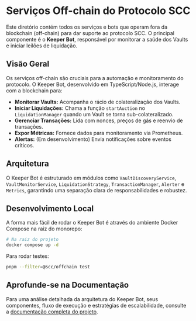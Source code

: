 # Serviços Off-chain do Protocolo SCC

Este diretório contém todos os serviços e bots que operam fora da blockchain (off-chain) para dar suporte ao protocolo SCC. O principal componente é o **Keeper Bot**, responsável por monitorar a saúde dos Vaults e iniciar leilões de liquidação.

## Visão Geral

Os serviços off-chain são cruciais para a automação e monitoramento do protocolo. O Keeper Bot, desenvolvido em TypeScript/Node.js, interage com a blockchain para:

*   **Monitorar Vaults:** Acompanha o rácio de colateralização dos Vaults.
*   **Iniciar Liquidações:** Chama a função `startAuction` no `LiquidationManager` quando um Vault se torna sub-colateralizado.
*   **Gerenciar Transações:** Lida com nonces, preços de gás e reenvio de transações.
*   **Expor Métricas:** Fornece dados para monitoramento via Prometheus.
*   **Alertas:** (Em desenvolvimento) Envia notificações sobre eventos críticos.

## Arquitetura

O Keeper Bot é estruturado em módulos como `VaultDiscoveryService`, `VaultMonitorService`, `LiquidationStrategy`, `TransactionManager`, `Alerter` e `Metrics`, garantindo uma separação clara de responsabilidades e robustez.

## Desenvolvimento Local

A forma mais fácil de rodar o Keeper Bot é através do ambiente Docker Compose na raiz do monorepo:

```bash
# Na raiz do projeto
docker compose up -d
```

Para rodar testes:

```bash
pnpm --filter=@scc/offchain test
```

## Aprofunde-se na Documentação

Para uma análise detalhada da arquitetura do Keeper Bot, seus componentes, fluxo de execução e estratégias de escalabilidade, consulte a [documentação completa do projeto](../docs/README.md).